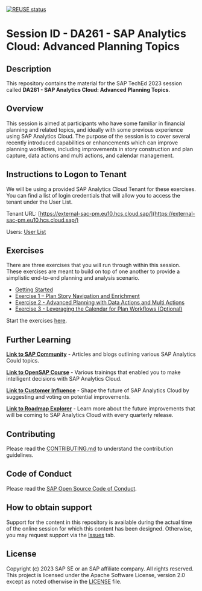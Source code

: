[![REUSE status](https://api.reuse.software/badge/github.com/SAP-samples/teched2023-DA261)](https://api.reuse.software/info/github.com/SAP-samples/teched2023-DA261)

# Session ID - DA261 - SAP Analytics Cloud:  Advanced Planning Topics

## Description

This repository contains the material for the SAP TechEd 2023 session called **DA261 - SAP Analytics Cloud: Advanced Planning Topics**.

## Overview

This session is aimed at participants who have some familiar in financial planning and related topics, and ideally with some previous experience using SAP Analytics Cloud. The purpose of the session is to cover several recently introduced capabilities or enhancements which can improve planning workflows, including improvements in story construction and plan capture, data actions and multi actions, and calendar management.

## Instructions to Logon to Tenant

We will be using a provided SAP Analytics Cloud Tenant for these exercises. You can find a list of login credentials that will allow you to access the tenant under the User List.

Tenant URL:
[https://external-sac-pm.eu10.hcs.cloud.sap/](https://external-sac-pm.eu10.hcs.cloud.sap/)

Users: [User List](https://docs.google.com/spreadsheets/d/1O0OeV8p_PGI7p1wCSjixx1rcGT36jCRgkCMv7jbnpuk/edit?usp=sharing "https://docs.google.com/spreadsheets/d/1O0OeV8p_PGI7p1wCSjixx1rcGT36jCRgkCMv7jbnpuk/edit?usp=sharing")

## Exercises

There are three exercises that you will run through within this session. These exercises are meant to build on top of one another to provide a simplistic end-to-end planning and analysis scenario.

* [Getting Started](https://github.com/SAP-samples/teched2023-DA261/tree/main/exercises/GettingStarted)
* [Exercise 1 – Plan Story Navigation and Enrichment](https://github.com/SAP-samples/teched2023-DA261/tree/main/exercises/ex1)
* [Exercise 2 - Advanced Planning with Data Actions and Multi Actions](https://github.com/SAP-samples/teched2023-DA261/tree/main/exercises/ex2)
* [Exercise 3 - Leveraging the Calendar for Plan Workflows (Optional)](https://github.com/SAP-samples/teched2023-DA261/tree/main/exercises/ex3)

Start the exercises [here](https://github.com/SAP-samples/teched2023-DA261/tree/main/exercises/GettingStarted).

## Further Learning

[**Link to SAP Community**](https://community.sap.com/topics/cloud-analytics "https://community.sap.com/topics/cloud-analytics") - Articles and blogs outlining various SAP Analytics Could topics.

[**Link to OpenSAP Course**](https://open.sap.com/courses/sac1 "https://open.sap.com/courses/sac1") - Various trainings that enabled you to make intelligent decisions with SAP Analytics Cloud.

[**Link to Customer Influence**](https://influence.sap.com/sap/ino/#/campaign/884 "https://influence.sap.com/sap/ino/#/campaign/884") - Shape the future of SAP Analytics Cloud by suggesting and voting on potential improvements.

[**Link to Roadmap Explorer**](https://roadmaps.sap.com/board?PRODUCT=67838200100800006884&range=CURRENT-LAST#Q3%202023 "https://roadmaps.sap.com/board?PRODUCT=67838200100800006884&amp;range=CURRENT-LAST#Q3%202023") - Learn more about the future improvements that will be coming to SAP Analytics Cloud with every quarterly release.

## Contributing

Please read the [CONTRIBUTING.md](./CONTRIBUTING.md) to understand the contribution guidelines.

## Code of Conduct

Please read the [SAP Open Source Code of Conduct](https://github.com/SAP-samples/.github/blob/main/CODE_OF_CONDUCT.md).

## How to obtain support

Support for the content in this repository is available during the actual time of the online session for which this content has been designed. Otherwise, you may request support via the [Issues](../../issues) tab.

## License

Copyright (c) 2023 SAP SE or an SAP affiliate company. All rights reserved. This project is licensed under the Apache Software License, version 2.0 except as noted otherwise in the [LICENSE](LICENSES/Apache-2.0.txt) file.
